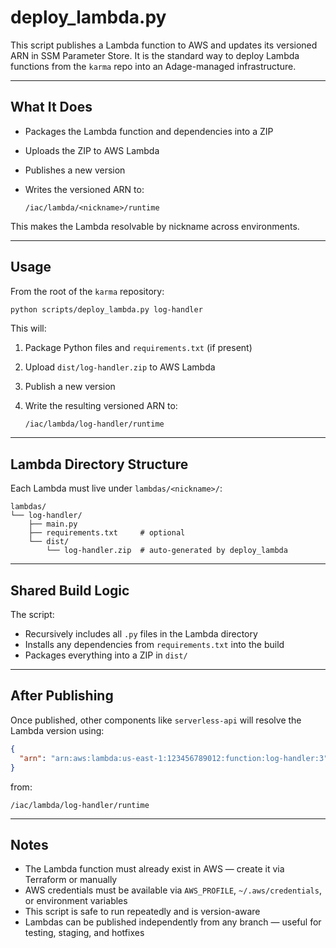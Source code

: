 # deploy_lambda.py

This script publishes a Lambda function to AWS and updates its versioned ARN in SSM Parameter Store. It is the standard way to deploy Lambda functions from the `karma` repo into an Adage-managed infrastructure.

---

## What It Does

- Packages the Lambda function and dependencies into a ZIP
- Uploads the ZIP to AWS Lambda
- Publishes a new version
- Writes the versioned ARN to:

  ```
  /iac/lambda/<nickname>/runtime
  ```

This makes the Lambda resolvable by nickname across environments.

---

## Usage

From the root of the `karma` repository:

```bash
python scripts/deploy_lambda.py log-handler
```

This will:

1. Package Python files and `requirements.txt` (if present)
2. Upload `dist/log-handler.zip` to AWS Lambda
3. Publish a new version
4. Write the resulting versioned ARN to:

   ```
   /iac/lambda/log-handler/runtime
   ```

---

## Lambda Directory Structure

Each Lambda must live under `lambdas/<nickname>/`:

```
lambdas/
└── log-handler/
    ├── main.py
    ├── requirements.txt     # optional
    └── dist/
        └── log-handler.zip  # auto-generated by deploy_lambda
```

---

## Shared Build Logic

The script:

- Recursively includes all `.py` files in the Lambda directory
- Installs any dependencies from `requirements.txt` into the build
- Packages everything into a ZIP in `dist/`

---

## After Publishing

Once published, other components like `serverless-api` will resolve the Lambda version using:

```json
{
  "arn": "arn:aws:lambda:us-east-1:123456789012:function:log-handler:3"
}
```

from:

```
/iac/lambda/log-handler/runtime
```

---

## Notes

- The Lambda function must already exist in AWS — create it via Terraform or manually
- AWS credentials must be available via `AWS_PROFILE`, `~/.aws/credentials`, or environment variables
- This script is safe to run repeatedly and is version-aware
- Lambdas can be published independently from any branch — useful for testing, staging, and hotfixes
